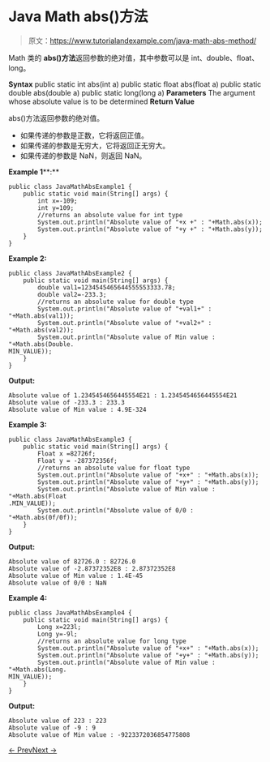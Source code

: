 # Java Math abs()方法

> 原文：<https://www.tutorialandexample.com/java-math-abs-method/>

Math 类的 **abs()方法**返回参数的绝对值，其中参数可以是 int、double、float、long。

**Syntax** public static int abs(int a) public static float abs(float a) public static double abs(double a) public static long(long a) **Parameters** The argument whose absolute value is to be determined **Return Value**

abs()方法返回参数的绝对值。

*   如果传递的参数是正数，它将返回正值。
*   如果传递的参数是无穷大，它将返回正无穷大。
*   如果传递的参数是 NaN，则返回 NaN。

**Example 1****:**

```
public class JavaMathAbsExample1 {
    public static void main(String[] args) {
        int x=-109;
        int y=109;
        //returns an absolute value for int type
        System.out.println("Absolute value of "+x +" : "+Math.abs(x));
        System.out.println("Absolute value of "+y +" : "+Math.abs(y));
    }
}
```

**Example 2:**

```
public class JavaMathAbsExample2 {
    public static void main(String[] args) {
        double val1=1234545465644555553333.78;
        double val2=-233.3;
        //returns an absolute value for double type
        System.out.println("Absolute value of "+val1+" : "+Math.abs(val1));
        System.out.println("Absolute value of "+val2+" : "+Math.abs(val2));
        System.out.println("Absolute value of Min value : "+Math.abs(Double.
MIN_VALUE));
    }
}
```

**Output:**

```
Absolute value of 1.2345454656445554E21 : 1.2345454656445554E21
Absolute value of -233.3 : 233.3
Absolute value of Min value : 4.9E-324
```

**Example 3:**

```
public class JavaMathAbsExample3 {
    public static void main(String[] args) {
        Float x =82726f;
        Float y = -287372356f;
        //returns an absolute value for float type
        System.out.println("Absolute value of "+x+" : "+Math.abs(x));
        System.out.println("Absolute value of "+y+" : "+Math.abs(y));
        System.out.println("Absolute value of Min value : "+Math.abs(Float
.MIN_VALUE));
        System.out.println("Absolute value of 0/0 : "+Math.abs(0f/0f));
    }
}
```

**Output:**

```
Absolute value of 82726.0 : 82726.0
Absolute value of -2.87372352E8 : 2.87372352E8
Absolute value of Min value : 1.4E-45
Absolute value of 0/0 : NaN
```

**Example 4:**

```
public class JavaMathAbsExample4 {
    public static void main(String[] args) {
        Long x=223l;
        Long y=-9l;
        //returns an absolute value for long type
        System.out.println("Absolute value of "+x+" : "+Math.abs(x));
        System.out.println("Absolute value of "+y+" : "+Math.abs(y));
        System.out.println("Absolute value of Min value : "+Math.abs(Long.
MIN_VALUE));
    }
}
```

**Output:**

```
Absolute value of 223 : 223
Absolute value of -9 : 9
Absolute value of Min value : -9223372036854775808
```

[← Prev](https://www.tutorialandexample.com/java-math/)[Next →](https://www.tutorialandexample.com/java-math-acos-method/)